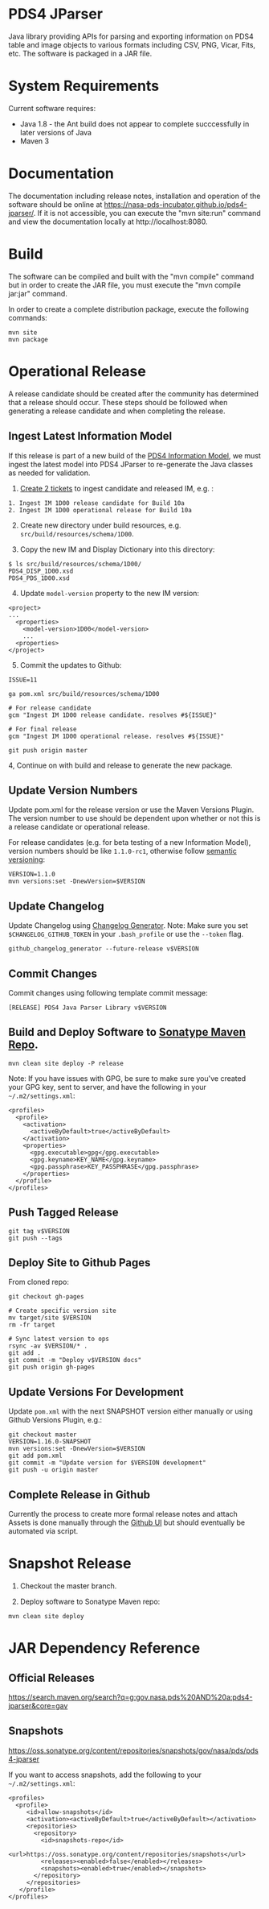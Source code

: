 # PDS4 JParser
Java library providing APIs for parsing and exporting information
on PDS4 table and image objects to various formats including CSV, PNG, Vicar, 
Fits, etc. The software is packaged in a JAR file.

# System Requirements
Current software requires:
* Java 1.8 - the Ant build does not appear to complete succcessfully in later versions of Java
* Maven 3

# Documentation
The documentation including release notes, installation and operation of the 
software should be online at https://nasa-pds-incubator.github.io/pds4-jparser/. If it is not 
accessible, you can execute the "mvn site:run" command and view the 
documentation locally at http://localhost:8080.

# Build
The software can be compiled and built with the "mvn compile" command but in order 
to create the JAR file, you must execute the "mvn compile jar:jar" command. 

In order to create a complete distribution package, execute the 
following commands: 

```
mvn site
mvn package
```

# Operational Release

A release candidate should be created after the community has determined that a release should occur. These steps should be followed when generating a release candidate and when completing the release.

## Ingest Latest Information Model

If this release is part of a new build of the [PDS4 Information Model](https://github.com/NASA-PDS-Incubator/pds4-information-model/), we must ingest the latest model into PDS4 JParser to re-generate the Java classes as needed for validation.

1. [Create 2 tickets](https://github.com/NASA-PDS-Incubator/pds4-jparser/issues/new/choose) to ingest candidate and released IM, e.g. :
```
1. Ingest IM 1D00 release candidate for Build 10a
2. Ingest IM 1D00 operational release for Build 10a
```

2. Create new directory under build resources, e.g. `src/build/resources/schema/1D00`.

3. Copy the new IM and Display Dictionary into this directory:
```
$ ls src/build/resources/schema/1D00/
PDS4_DISP_1D00.xsd
PDS4_PDS_1D00.xsd
```

4. Update `model-version` property to the new IM version:
```
<project>
...
  <properties>
    <model-version>1D00</model-version>
    ...
  <properties>
</project>
```

5. Commit the updates to Github:
```
ISSUE=11

ga pom.xml src/build/resources/schema/1D00

# For release candidate
gcm "Ingest IM 1D00 release candidate. resolves #${ISSUE}"

# For final release
gcm "Ingest IM 1D00 operational release. resolves #${ISSUE}"

git push origin master
```

4, Continue on with build and release to generate the new package.

## Update Version Numbers

Update pom.xml for the release version or use the Maven Versions Plugin. The version number to use should be dependent upon whether or not this is a release candidate or operational release.

For release candidates (e.g. for beta testing of a new Information Model), version numbers should be like `1.1.0-rc1`, otherwise follow [semantic versioning](https://semver.org/):
```
VERSION=1.1.0
mvn versions:set -DnewVersion=$VERSION
```

## Update Changelog
Update Changelog using [ Changelog Generator](https://github.com/github-changelog-generator/github-changelog-generator). Note: Make sure you set `$CHANGELOG_GITHUB_TOKEN` in your `.bash_profile` or use the `--token` flag.
```
github_changelog_generator --future-release v$VERSION
```

## Commit Changes
Commit changes using following template commit message:
```
[RELEASE] PDS4 Java Parser Library v$VERSION
```

## Build and Deploy Software to [Sonatype Maven Repo](https://repo.maven.apache.org/maven2/gov/nasa/pds/).

```
mvn clean site deploy -P release
```

Note: If you have issues with GPG, be sure to make sure you've created your GPG key, sent to server, and have the following in your `~/.m2/settings.xml`:
```
<profiles>
  <profile>
    <activation>
      <activeByDefault>true</activeByDefault>
    </activation>
    <properties>
      <gpg.executable>gpg</gpg.executable>
      <gpg.keyname>KEY_NAME</gpg.keyname>
      <gpg.passphrase>KEY_PASSPHRASE</gpg.passphrase>
    </properties>
  </profile>
</profiles>

```

## Push Tagged Release
```
git tag v$VERSION
git push --tags
```

## Deploy Site to Github Pages

From cloned repo:
```
git checkout gh-pages

# Create specific version site
mv target/site $VERSION
rm -fr target

# Sync latest version to ops 
rsync -av $VERSION/* .
git add .
git commit -m "Deploy v$VERSION docs"
git push origin gh-pages
```

## Update Versions For Development

Update `pom.xml` with the next SNAPSHOT version either manually or using Github Versions Plugin, e.g.:
```
git checkout master
VERSION=1.16.0-SNAPSHOT
mvn versions:set -DnewVersion=$VERSION
git add pom.xml
git commit -m "Update version for $VERSION development"
git push -u origin master
```

## Complete Release in Github
Currently the process to create more formal release notes and attach Assets is done manually through the [Github UI](https://github.com/NASA-PDS-Incubator/pds4-jparser/releases/new) but should eventually be automated via script.

# Snapshot Release
1. Checkout the master branch.

2. Deploy software to Sonatype Maven repo:
```
mvn clean site deploy
```

# JAR Dependency Reference

## Official Releases
https://search.maven.org/search?q=g:gov.nasa.pds%20AND%20a:pds4-jparser&core=gav

## Snapshots
https://oss.sonatype.org/content/repositories/snapshots/gov/nasa/pds/pds4-jparser

If you want to access snapshots, add the following to your `~/.m2/settings.xml`:
```
<profiles>
  <profile>
     <id>allow-snapshots</id>
     <activation><activeByDefault>true</activeByDefault></activation>
     <repositories>
       <repository>
         <id>snapshots-repo</id>
         <url>https://oss.sonatype.org/content/repositories/snapshots</url>
         <releases><enabled>false</enabled></releases>
         <snapshots><enabled>true</enabled></snapshots>
       </repository>
     </repositories>
   </profile>
</profiles>
```
